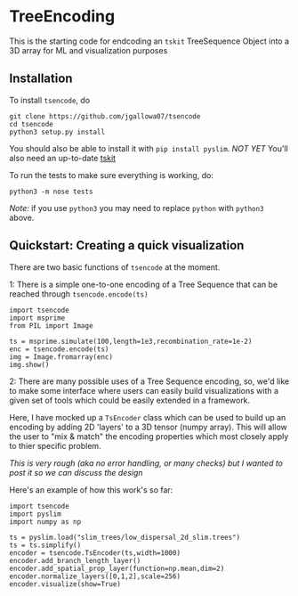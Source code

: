 # TreeEncoding
This is the starting code for endcoding an `tskit` TreeSequence Object into a 3D array for ML and visualization purposes



## Installation

To install `tsencode`, do
```
git clone https://github.com/jgallowa07/tsencode
cd tsencode
python3 setup.py install
```
You should also be able to install it with `pip install pyslim`. *NOT YET*
You'll also need an up-to-date [tskit](https://github.com/tskit-dev/tskit)

To run the tests to make sure everything is working, do:
```
python3 -m nose tests
```

*Note:* if you use `python3` you may need to replace `python` with `python3` above.

## Quickstart: Creating a quick visualization

There are two basic functions of `tsencode` at the moment. 

1: There is a simple one-to-one encoding of a Tree Sequence that can be reached through `tsencode.encode(ts)`

```
import tsencode
import msprime
from PIL import Image

ts = msprime.simulate(100,length=1e3,recombination_rate=1e-2)
enc = tsencode.encode(ts)
img = Image.fromarray(enc)
img.show()
```

2: There are many possible uses of a Tree Sequence encoding, so, we'd like to make 
some interface where users can easily build visualizations with a given set of tools 
which could be easily extended in a framework.  

Here, I have mocked up a `TsEncoder` class which can be used to build up an encoding by adding 2D 'layers'
to a 3D tensor (numpy array). This will allow the user to "mix & match" the encoding properties which
most closely apply to thier specific problem. 

*This is very rough (aka no error handling, or many checks) but I wanted to post it so we can discuss the design*

Here's an example of how this work's so far:

```
import tsencode
import pyslim
import numpy as np

ts = pyslim.load("slim_trees/low_dispersal_2d_slim.trees")
ts = ts.simplify()
encoder = tsencode.TsEncoder(ts,width=1000)
encoder.add_branch_length_layer()
encoder.add_spatial_prop_layer(function=np.mean,dim=2)
encoder.normalize_layers([0,1,2],scale=256)
encoder.visualize(show=True)
```
